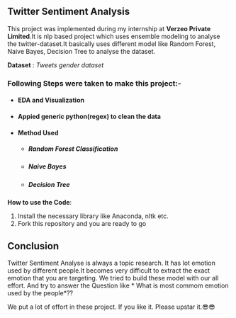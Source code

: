 ## Twitter Sentiment Analysis

This project was implemented during my internship at **Verzeo Private Limited**.It is nlp based project which uses ensemble modeling to analyse the twitter-dataset.It basically uses different model like Random Forest, Naive Bayes, Decision Tree to analyse the dataset.

**Dataset** : *Tweets gender dataset*

<h3>Following Steps were taken to make this project:- </h3>

* #### EDA and Visualization
* #### Appied generic python(regex) to clean the data
* #### Method Used
  * ##### Random Forest Classification
  * ##### Naive Bayes
  * ##### Decision Tree
  
**How to use the Code**:
1. Install the necessary library like Anaconda, nltk etc.
2. Fork this repository and you are ready to go

<h2> Conclusion </h2>

Twitter Sentiment Analyse is always a topic research. It has lot emotion used by different people.It becomes very difficult to extract the exact emotion that you are targeting. We tried to build these model with our all effort. And try to answer the Question like * What is most commom emotion used by the people*?? 

We put a lot of effort in these project. If you like it. Please upstar it.:sunglasses::sunglasses:

